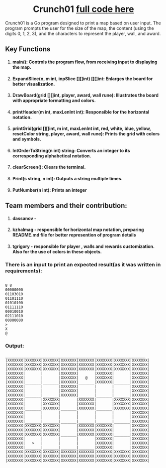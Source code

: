 <h1 align="center">Crunch01 <a href="https://platform.alem.school/git/kzhalmag/crunch01/src/branch/main/main.go" target="_blank"> full code here</a></h1>

Crunch01 is a Go program designed to print a map based on user input. The program prompts the user for the size of the map, the content (using the digits 0, 1, 2, 3), and the characters to represent the player, wall, and award. 

## Key Functions
1. #### main(): Controls the program flow, from receiving input to displaying the map.
2. #### ExpandSlice(n, m int, inpSlice [][]int) [][]int: Enlarges the board for better visualization.
3. #### DrawBoard(grid [][]int, player, award, wall rune):  Illustrates the board with appropriate formatting and colors.
4. #### printHeader(m int, maxLenInt int): Responsible for  the horizontal notation.
5. #### printGrid(grid [][]int, m int, maxLenInt int, red, white, blue, yellow, resetColor string, player, award, wall rune): Prints the grid with colors and symbols.
6. #### IntOrderToString(n int) string: Converts an integer to its corresponding alphabetical notation.
7. #### clearScreen(): Clears the terminal.
8. #### Print(s string, n int): Outputs a string multiple times.
9. #### PutNumber(n int): Prints an integer

## Team members and their contribution:
1. #### dassanov - 
2. #### kzhalmag - responsible for horizontal map notation, preparing README.md file for better represention of program details 
3. #### tgrigory - responsible for player , walls and rewards customization. Also for the use of colors in these objects.


### There is an input to print an expected result(as it was written in requirements):

```

8 8
00000000
01103010
01101110
01010100
01111110
00010010
02111010
00000000
>
X
@
```

### Output:

```
_______________________________________________________________
|XXXXXXX|XXXXXXX|XXXXXXX|XXXXXXX|XXXXXXX|XXXXXXX|XXXXXXX|XXXXXXX|
|XXXXXXX|XXXXXXX|XXXXXXX|XXXXXXX|XXXXXXX|XXXXXXX|XXXXXXX|XXXXXXX|
|XXXXXXX|XXXXXXX|XXXXXXX|XXXXXXX|XXXXXXX|XXXXXXX|XXXXXXX|XXXXXXX|
|XXXXXXX|       |       |XXXXXXX|       |XXXXXXX|       |XXXXXXX|
|XXXXXXX|       |       |XXXXXXX|   @   |XXXXXXX|       |XXXXXXX|
|XXXXXXX|_______|_______|XXXXXXX|_______|XXXXXXX|_______|XXXXXXX|
|XXXXXXX|       |       |XXXXXXX|       |       |       |XXXXXXX|
|XXXXXXX|       |       |XXXXXXX|       |       |       |XXXXXXX|
|XXXXXXX|_______|_______|XXXXXXX|_______|_______|_______|XXXXXXX|
|XXXXXXX|       |XXXXXXX|       |XXXXXXX|       |XXXXXXX|XXXXXXX|
|XXXXXXX|       |XXXXXXX|       |XXXXXXX|       |XXXXXXX|XXXXXXX|
|XXXXXXX|_______|XXXXXXX|_______|XXXXXXX|_______|XXXXXXX|XXXXXXX|
|XXXXXXX|       |       |       |       |       |       |XXXXXXX|
|XXXXXXX|       |       |       |       |       |       |XXXXXXX|
|XXXXXXX|_______|_______|_______|_______|_______|_______|XXXXXXX|
|XXXXXXX|XXXXXXX|XXXXXXX|       |XXXXXXX|XXXXXXX|       |XXXXXXX|
|XXXXXXX|XXXXXXX|XXXXXXX|       |XXXXXXX|XXXXXXX|       |XXXXXXX|
|XXXXXXX|XXXXXXX|XXXXXXX|_______|XXXXXXX|XXXXXXX|_______|XXXXXXX|
|XXXXXXX|       |       |       |       |XXXXXXX|       |XXXXXXX|
|XXXXXXX|   >   |       |       |       |XXXXXXX|       |XXXXXXX|
|XXXXXXX|_______|_______|_______|_______|XXXXXXX|       |XXXXXXX|
|XXXXXXX|XXXXXXX|XXXXXXX|XXXXXXX|XXXXXXX|XXXXXXX|XXXXXXX|XXXXXXX|
|XXXXXXX|XXXXXXX|XXXXXXX|XXXXXXX|XXXXXXX|XXXXXXX|XXXXXXX|XXXXXXX|
|XXXXXXX|XXXXXXX|XXXXXXX|XXXXXXX|XXXXXXX|XXXXXXX|XXXXXXX|XXXXXXX| 
```







